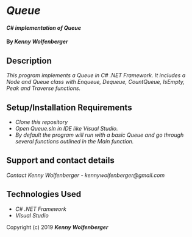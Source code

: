 # _Queue_

#### _C# implementation of Queue_

#### By _**Kenny Wolfenberger**_

## Description

_This program implements a Queue in C# .NET Framework. It includes a Node and Queue class with Enqueue, Dequeue, CountQueue, IsEmpty, Peak and Traverse functions._

## Setup/Installation Requirements

* _Clone this repository_
* _Open Queue.sln in IDE like Visual Studio._
* _By default the program will run with a basic Queue and go through several functions outlined in the Main function._


## Support and contact details

_Contact Kenny Wolfenberger - kennywolfenberger@gmail.com_


## Technologies Used

* _C# .NET Framework_
* _Visual Studio_


Copyright (c) 2019 **_Kenny Wolfenberger_**
